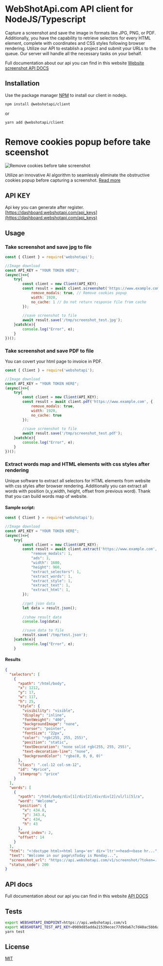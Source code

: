 # WebShotApi.com API client for NodeJS/Typescript

Capture a screenshot and save the image in formats like JPG, PNG, or PDF. Additionally, you have the capability to retrieve selectors for every HTML element, complete with coordinates and CSS styles following browser rendering. Utilize our API to establish a project and submit your URLs to the queue. Our server will handle all the necessary tasks on your behalf.

Full documentation about our api you can find in this website [Website screenshot API DOCS](https://webshotapi.com/docs/)

## Installation

Use the package manager [NPM](https://www.npmjs.com/package/@webshotapi/client) to install our client in nodejs.

```bash
npm install @webshotapi/client
```

or

```sh
yarn add @webshotapi/client
```

# Remove cookies popup before take sceenshot
![Remove cookies before take screenshot](https://raw.githubusercontent.com/webshotapi/webshotapi-website-screenshot-php-client/6681d3d38ea13391a30b2e43b8c37191e2d41bef/images/remove-cookies-before-take-screenshot.png)

Utilize an innovative AI algorithm to seamlessly eliminate the obstructive cookies popup before capturing a screenshot. [Read more](http://webshotapi.com/blog/remove-cookies-before-take-screenshot/)


## API KEY
Api key you can generate after register.
[https://dashboard.webshotapi.com/api_keys](https://dashboard.webshotapi.com/api_keys)

## Usage

### Take screenshot and save jpg to file
```javascript
const { Client } = require('webshotapi');

//Image download
const API_KEY = "YOUR TOKEN HERE";
(async()=>{
    try{
        const client = new Client(API_KEY);
        const result = await client.screenshot('https://www.example.com', 'jpg', {
            remove_modals: true, // Remove cookies popup
            width: 1920,
            no_cache: 1 // Do not return response file from cache
        });
        
        //save screenshot to file
        await result.save('/tmp/screenshot_test.jpg');
    }catch(e){
        console.log("Error", e);
    }
})();
```

### Take screenshot and save PDF to file
You can covert your html page to invoice in PDF.
```javascript
const { Client } = require('webshotapi');

//Image download
const API_KEY = "YOUR TOKEN HERE";
(async()=>{
    try{
        const client = new Client(API_KEY);
        const result = await client.pdf('https://www.example.com', {
            remove_modals: true,
            width: 1920,
            no_cache: true
        });
        
        //save screenshot to file
        await result.save('/tmp/screenshot_test.pdf');
    }catch(e){
        console.log("Error", e);
    }
})();
```

### Extract words map and HTML elements with css styles after rendering
Unique software to extract all selectors for HTML elements from website with css styles after browser rendering. Additionally you can extract all words with position (x,y,width, height, offset from previous word). Thank that you can build words map of website.

#### Sample script:
```javascript
const { Client } = require('webshotapi');

//Image download
const API_KEY = "YOUR TOKEN HERE";
(async()=>{
    try{
        const client = new Client(API_KEY);
        const result = await client.extract('https://www.example.com', {
            "remove_modals": 1,
            "ads": 1,
            "width": 1680,
            "height": 960,
            "extract_selectors": 1,
            "extract_words": 1,
            "extract_style": 1,
            "extract_text": 1,
            "extract_html": 1,
        });
        
        //get json data
        let data = result.json();
        
        //show result data
        console.log(data);

        //save data to file
        result.save('/tmp/test.json');
    }catch(e){
        console.log("Error", e);
    }
```
#### Results

```json
{
  "selectors": [
    {
      "xpath": "/html/body",
      "x": 1212,
      "y": 17,
      "w": 117,
      "h": 25,
      "style": {
        "visibility": "visible",
        "display": "inline",
        "fontWeight": "400",
        "backgroundImage": "none",
        "cursor": "pointer",
        "fontSize": "22px",
        "color": "rgb(255, 255, 255)",
        "position": "static",
        "textDecoration": "none solid rgb(255, 255, 255)",
        "text-decoration-line": "none",
        "backgroundColor": "rgba(0, 0, 0, 0)"
      },
      "class": ".col-12 col-sm-12",
      "id": "#price",
      "itemprop": "price"
    }
  ],
  "words": [
    {
      "xpath": "/html/body/div[1]/div[2]/div/div[2]/ul/li[5]/a",
      "word": "Welcome",
      "position": {
        "x": 434.8,
        "y": 343.4,
        "w": 434,
        "h": 43
      },
      "word_index": 2,
      "offset": 14
    }
  ],
  "html": "<!doctype html><html lang='en' dir='ltr'><head><base hr...",
  "text": "Welcome in our page\nToday is Monday...",
  "screenshot_url": "https://api.webshotapi.com/v1/screenshot/?token=....&width=1920&height=960",
  "status_code": 200
}

```

## API docs
Full documentation about our api you can find in this website [API DOCS](https://webshotapi.com/docs/)

## Tests
```sh
export WEBSHOTAPI_ENDPOINT=https://api.webshotapi.com/v1
export WEBSHOTAPI_TEST_API_KEY=0909d85adda21539ecec77d9da67c7d40ac5bb6a652fa240cdc1acc6e411139e # This is example api key ;)
yarn test
```

## License
[MIT](https://choosealicense.com/licenses/mit/)